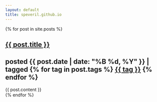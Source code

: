 ```yaml
---
layout: default
title: speveril.github.io
---
```


<div class="posts">
    {% for post in site.posts %}
        <article>
            <h1 class="post-title"><a href="{{ post.url }}">{{ post.title }}</a></h1>
            <h2 class="date">posted {{ post.date | date: "%B %d, %Y" }} | tagged
                {% for tag in post.tags %}
                    <a href="/tag/{{ tag }}">{{ tag }}</a>
                {% endfor %}
            </h2>
            {{ post.content }}
        </article>
    {% endfor %}
</div>